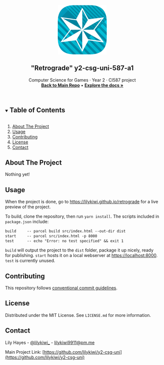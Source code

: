 <!-- PROJECT LOGO -->
<br />
<p align="center">
  <a href="https://github.com/lilykiwi/y2-csg-uni">
    <img src=".github/uni.png" alt="Logo" width="160" height="160">
  </a>

  <h2 align="center">"Retrograde" y2-csg-uni-587-a1</h2>

  <p align="center">
    Computer Science for Games · Year 2 · CI587 project
    <br />
    <a href="https://github.com/lilykiwi/y2-csg-uni"><strong>Back to Main Repo</strong></a> • <a href="https://lilykiwi.github.io/y2-csg-uni-587-a1"><strong>Explore the docs »</strong></a>
  </p>
</p>
<br />

<!-- TABLE OF CONTENTS -->
<details open="open">
  <summary><h2 style="display: inline-block">Table of Contents</h2></summary>
  <ol>
    <li><a href="#about-the-project">About The Project</a></li>
    <li><a href="#usage">Usage</a></li>
    <li><a href="#contributing">Contributing</a></li>
    <li><a href="#license">License</a></li>
    <li><a href="#contact">Contact</a></li>
  </ol>
</details>

<!-- ABOUT THE PROJECT -->

## About The Project

<!-- [![Product Name Screen Shot][product-screenshot]](https://example.com) -->

Nothing yet!

<!-- USAGE EXAMPLES -->

## Usage

<!--TODO: Update this when finished -->
When the project is done, go to <https://lilykiwi.github.io/retrograde> for a live preview of the project.

To build, clone the repository, then run `yarn install`. The scripts included in `package.json` include:

```
build     -- parcel build src/index.html --out-dir dist
start     -- parcel src/index.html -p 8000
test      -- echo "Error: no test specified" && exit 1
```

`build` will output the project to the `dist` folder, package it up nicely, ready for publishing. `start` hosts it on a local webserver at <https://localhost:8000>. `test` is currently unused.

<!-- CONTRIBUTING -->

## Contributing

This repository follows [conventional commit guidelines](https://www.conventionalcommits.org/en/v1.0.0/).

## License

Distributed under the MIT License. See `LICENSE.md` for more information.

<!-- CONTACT -->

## Contact

Lily Hayes - [@lilykiwi\_](https://twitter.com/lilykiwi_) - lilykiwi9911@pm.me

Main Project Link: [https://github.com/lilykiwi/y2-csg-uni](https://github.com/lilykiwi/y2-csg-uni)
